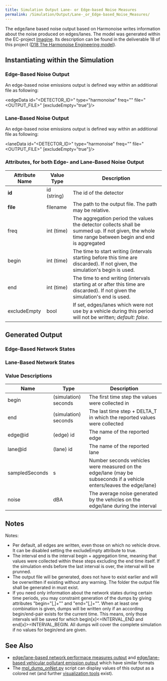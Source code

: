 ```yaml
---
title: Simulation Output Lane- or Edge-based Noise Measures
permalink: /Simulation/Output/Lane-_or_Edge-based_Noise_Measures/
---
```


The edge/lane based noise output based on Harmonoise writes information
about the noise produced on edges/lanes. The model was generated within
the EC-project [Imagine](http://www.imagine-project.org/). Its
description can be found in the deliverable 18 of this project ([D18 The
Harmonoise Engineering
model](http://www.imagine-project.org/bestanden/D18_WP3_HAR32TR-040922-DGMR20.pdf)).

## Instantiating within the Simulation

### Edge-Based Noise Output

An edge-based noise emissions output is defined way within an additional
file as following:

<div class="inlxml">

\<edgeData id="<DETECTOR_ID>" type="harmonoise" freq="<FREQUENCY>"
file="<OUTPUT_FILE>" \[excludeEmpty="true"\]/\>

</div>

### Lane-Based Noise Output

An edge-based noise emissions output is defined way within an additional
file as following:

<div class="inlxml">

\<laneData id="<DETECTOR_ID>" type="harmonoise" freq="<FREQUENCY>"
file="<OUTPUT_FILE>" \[excludeEmpty="true"\]/\>

</div>

### Attributes, for both Edge- and Lane-Based Noise Output

| Attribute Name | Value Type  | Description                                                                                                                                        |
| -------------- | ----------- | -------------------------------------------------------------------------------------------------------------------------------------------------- |
| **id**         | id (string) | The id of the detector                                                                                                                             |
| **file**       | filename    | The path to the output file. The path may be relative.                                                                                             |
| freq           | int (time)  | The aggregation period the values the detector collects shall be summed up. If not given, the whole time range between begin and end is aggregated |
| begin          | int (time)  | The time to start writing (intervals starting before this time are discarded). If not given, the simulation's begin is used.                       |
| end            | int (time)  | The time to end writing (intervals starting at or after this time are discarded). If not given the simulation's end is used.                       |
| excludeEmpty   | bool        | If set, edges/lanes which were not use by a vehicle during this period will not be written; *default: false*.                                      |

## Generated Output

### Edge-Based Network States

### Lane-Based Network States

### Value Descriptions

| Name           | Type                 | Description                                                                                                         |
| -------------- | -------------------- | ------------------------------------------------------------------------------------------------------------------- |
| begin          | (simulation) seconds | The first time step the values were collected in                                                                    |
| end            | (simulation) seconds | The last time step + DELTA_T in which the reported values were collected                                           |
| edge@id        | (edge) id            | The name of the reported edge                                                                                       |
| lane@id        | (lane) id            | The name of the reported lane                                                                                       |
| sampledSeconds | s                    | Number seconds vehicles were measured on the edge/lane (may be subseconds if a vehicle enters/leaves the edge/lane) |
| noise          | dBA                  | The average noise generated by the vehicles on the edge/lane during the interval                                    |

## Notes

Notes:

  - Per default, all edges are written, even those on which no vehicle
    drove. It can be disabled setting the
    <span class="inlxml">excludeEmpty</span> attribute to true.
  - The interval end is the interval begin + aggregation time, meaning
    that values were collected within these steps excluding the end time
    itself. If the simulation ends before the last interval is over, the
    interval will be prunned.
  - The output file will be generated, does not have to exist earlier
    and will be overwritten if existing without any warning. The folder
    the output file shall be generated in must exist.
  - If you need only information about the network states during certain
    time periods, you may constraint generation of the dumps by giving
    attributes "<span class="inlxml">begin="<TIME>\[,<TIME>\]+"</span>"
    and "<span class="inlxml">end="<TIME>\[,<TIME>\]+"</span>". When at
    least one combination is given, dumps will be written only if an
    according begin/end-pair exists for the current time. This means,
    only those intervals will be saved for which
    begin\[x\]\<=INTERVAL_END and end\[x\]\>=INTERVAL_BEGIN. All dumps
    will cover the complete simulation if no values for begin/end are
    given.

## See Also

  - [edge/lane-based network performace measures
    output](Simulation/Output/Lane-_or_Edge-based_Traffic_Measures.md)
    and [edge/lane-based vehicular pollutant emission
    output](Simulation/Output/Lane-_or_Edge-based_Emissions_Measures.md)
    which have similar formats
  - The
    [mpl_dump_onNet.py](Tools/Visualization#mpl_dump_onNet.py.md)
    script can display values of this output as a colored net (and
    further [visualization tools](Tools/Visualization.md)
    exist).